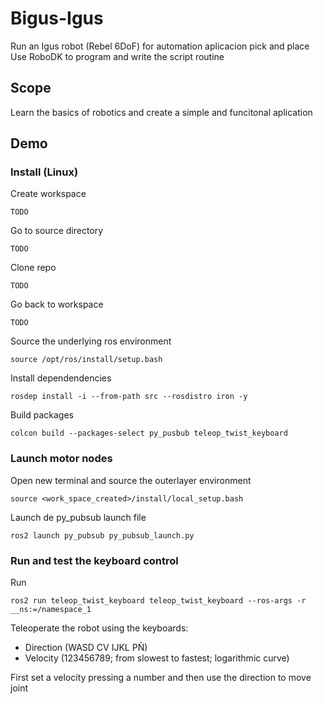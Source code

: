 # Bigus-Igus
Run an Igus robot (Rebel 6DoF) for automation aplicacion pick and place
Use RoboDK to program and write the script routine

## Scope
Learn the basics of robotics and create a simple and funcitonal aplication

## Demo

### Install (Linux)
Create workspace
```
TODO
```
Go to source directory
```
TODO
```
Clone repo
```
TODO
```
Go back to workspace
```
TODO
```
Source the underlying ros environment
```
source /opt/ros/install/setup.bash
```
Install dependendencies
```
rosdep install -i --from-path src --rosdistro iron -y
```
Build packages
```
colcon build --packages-select py_pusbub teleop_twist_keyboard
```

### Launch motor nodes
Open new terminal and source the outerlayer environment
```
source <work_space_created>/install/local_setup.bash
```
Launch de py_pubsub launch file
```
ros2 launch py_pubsub py_pubsub_launch.py
```

### Run and test the keyboard control
Run
```
ros2 run teleop_twist_keyboard teleop_twist_keyboard --ros-args -r __ns:=/namespace_1
```
Teleoperate the robot using the keyboards:
 * Direction (WASD CV IJKL PÑ)
 * Velocity (123456789; from slowest to fastest; logarithmic curve)
 
First set a velocity pressing a number and then use the direction to move joint


